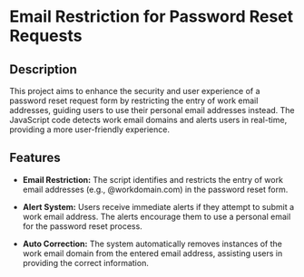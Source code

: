 # Email Restriction for Password Reset Requests

## Description

This project aims to enhance the security and user experience of a password reset request form by restricting the entry of work email addresses, guiding users to use their personal email addresses instead. The JavaScript code detects work email domains and alerts users in real-time, providing a more user-friendly experience.

## Features

- **Email Restriction:** The script identifies and restricts the entry of work email addresses (e.g., @workdomain.com) in the password reset form.

- **Alert System:** Users receive immediate alerts if they attempt to submit a work email address. The alerts encourage them to use a personal email for the password reset process.

- **Auto Correction:** The system automatically removes instances of the work email domain from the entered email address, assisting users in providing the correct information.

